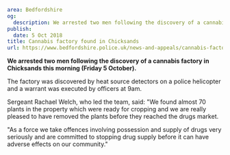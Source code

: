 ```yaml
area: Bedfordshire
og:
  description: We arrested two men following the discovery of a cannabis factory in Chicksands this morning (Friday 5 October).
publish:
  date: 5 Oct 2018
title: Cannabis factory found in Chicksands
url: https://www.bedfordshire.police.uk/news-and-appeals/cannabis-factory-chicksands-october2018
```

**We arrested two men following the discovery of a cannabis factory in Chicksands this morning (Friday 5 October).**

The factory was discovered by heat source detectors on a police helicopter and a warrant was executed by officers at 9am.

Sergeant Rachael Welch, who led the team, said: "We found almost 70 plants in the property which were ready for cropping and we are really pleased to have removed the plants before they reached the drugs market.

"As a force we take offences involving possession and supply of drugs very seriously and are committed to stopping drug supply before it can have adverse effects on our community."
